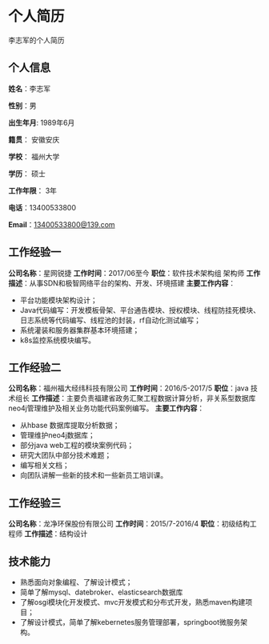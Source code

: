 个人简历
======================
李志军的个人简历

## 个人信息

**姓名**：李志军

**性别**：男  

**出生年月**: 1989年6月

**籍贯**： 安徽安庆

**学校**： 福州大学

**学历**： 硕士

**工作年限**： 3年

**电话**：13400533800

**Email**：13400533800@139.com

## 工作经验一
**公司名称**：星网锐捷
**工作时间**：2017/06至今
**职位**：软件技术架构组 架构师
**工作描述**：从事SDN和极智网络平台的架构、开发、环境搭建
**主要工作内容**：
* 平台功能模块架构设计；
* Java代码编写：开发模板骨架、平台通告模块、授权模块、线程防挂死模块、日志系统等代码编写、线程池的封装，rf自动化测试编写；
* 系统灌装和服务器集群基本环境搭建；
* k8s监控系统模块编写。

## 工作经验二
**公司名称**：福州福大经纬科技有限公司
**工作时间**：2016/5-2017/5
**职位**：java 技术组长
**工作描述**：主要负责福建省政务汇聚工程数据计算分析，非关系型数据库neo4j管理维护及相关业务功能代码案例编写。 
**主要工作内容**：
* 从hbase 数据库提取分析数据； 
* 管理维护neo4j数据库； 
* 部分java web工程的模块案例代码； 
* 研究大团队中部分技术难题； 
* 编写相关文档；
* 向团队讲解一些新的技术和一些新员工培训课。

## 工作经验三
**公司名称**：龙净环保股份有限公司
**工作时间**：2015/7-2016/4
**职位**：初级结构工程师
**工作描述**：结构设计

## 技术能力
* 熟悉面向对象编程、了解设计模式；
* 简单了解mysql、datebroker、elasticsearch数据库
* 了解osgi模块化开发模式、mvc开发模式和分布式开发，熟悉maven构建项目；
* 了解设计模式，简单了解kebernetes服务管理部署，springboot微服务架构。
